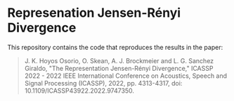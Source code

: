 # Represenation Jensen-Rényi Divergence
This repository contains the code that reproduces the results in the paper:

> J. K. Hoyos Osorio, O. Skean, A. J. Brockmeier and L. G. Sanchez Giraldo, "The Representation Jensen-Rényi Divergence," ICASSP 2022 - 2022 IEEE International Conference on Acoustics, Speech and Signal Processing (ICASSP), 2022, pp. 4313-4317, doi: 10.1109/ICASSP43922.2022.9747350.
